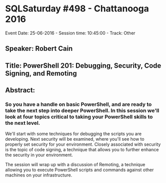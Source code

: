 # SQLSaturday #498 - Chattanooga 2016
Event Date: 25-06-2016 - Session time: 10:45:00 - Track: Other
## Speaker: Robert Cain
## Title: PowerShell 201: Debugging, Security, Code Signing, and Remoting
## Abstract:
### So you have a handle on basic PowerShell, and are ready to take the next step into deeper PowerShell. In this session we'll look at four topics critical to taking your PowerShell skills to the next level. 

We'll start with some techniques for debugging the scripts you are developing. Next security will be examined, where you'll see how to properly set security for your environment. Closely associated with security is the topic of code signing, a technique that allows you to further enhance the security in your environment. 

The session will wrap up with a discussion of Remoting, a technique allowing you to execute PowerShell scripts and commands against other machines on your infrastructure. 
